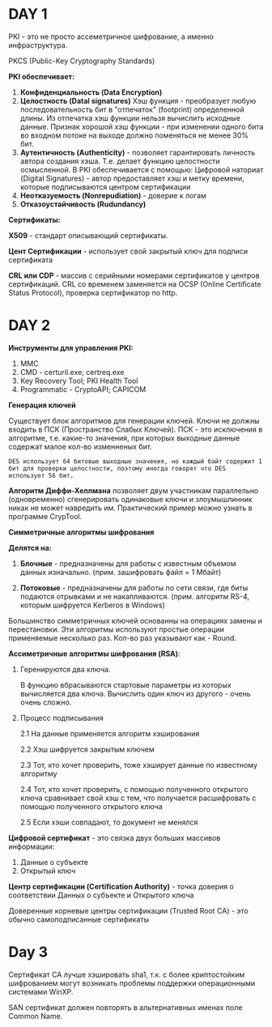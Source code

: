 # DAY 1

PKI - это не просто ассеметричное шифрование, а именно инфраструктура.

PKCS (Public-Key Cryptography Standards)

**PKI обеспечивает:**

1. **Конфиденциальность (Data Encryption)**
2. **Целостность (Datal signatures)**
	Хэш функция - преобразует любую последовательность бит в "отпечаток" (footprint) определенной длины. Из отпечатка хэш функции нельзя вычислить исходные данные. Признак хорошой хэш функции - при изменении одного бита во входном потоке на выходе должно поменяться не менее 30% бит.
3. **Аутентичность (Authenticity)** - позволяет гарантировать личность автора создания хэша. Т.е. делает функцию целостности осмысленной. В PKI обеспечивается с помощью:
	Цифровой наториат (Digital Signatures) - автор предоставляет хэш и метку времени, которые подписываются центром сертификации
4. **Неотказуемость (Nonrepudiation)** - доверие к логам 
5. **Отказоустайчивость (Rudundancy)**

**Сертификаты:**

**X509** - стандарт описывающий сертификаты. 

**Цент Сертификации** - использует свой закрытый ключ для подписи сертификата

**CRL или CDP** - массив с серийными номерами сертификатов у центров сертификаций. CRL со временем заменяется на OCSP (Online Certificate Status Protocol), проверка сертификатор по http.

# DAY 2

**Инструменты для управления PKI:**

1. MMC
2. CMD - certuril.exe; certreq.exe
3. Key Recovery Tool; PKI Health Tool
4. Programmatic - CryptoAPI; CAPICOM

**Генерация ключей**

Существует блок алгоритмов для генерации ключей. Ключи не должны входить в ПСК (Пространство Слабых Ключей). ПСК - это исключения в алгоритме, т.е. какие-то значения, при которых выходные данные содержат малое кол-во изменненых бит.

```
DES использует 64 битовые выходные значения, но каждый байт содержит 1 бит для проверки целостности, поэтому иногда говорят что DES использует 56 бит.
```

**Алгоритм Диффи-Хеллмана** позволяет двум участникам параллельно (одновременно) сгенерировать одинаковые ключи и злоумышлинник никак не может навредить им. Практический пример можно узнать в программе CrypTool.

**Симметричные алгоритмы шифрования**

**Делятся на:**

1. **Блочные** - предназначены для работы с известным объемом данных изначально. (прим. зашифровать файл = 1 Мбайт)

2. **Потоковые** - предназначены для работы по сети связи, где биты подаются отрывками и не накапливаются. (прим. алгоритм RS-4, которым шифруется Kerberos в Windows)

Большинство симметричных ключей основанны на операциях замены и перестановки. Эти алгоритмы используют простые операции применяемые несколько раз. Кол-во раз указывают как - Round.

**Ассиметричные алгоритмы шифрования (RSA)**:

1. Геренируются два ключа.

	В функцию вбрасываются стартовые параметры из которых вычисляется два ключа. Вычислить один ключ из другого - очень очень сложно.

2. Процесс подписывания

	2.1 На данные применяется алгоритм хэширования

	2.2 Хэш шифруется закрытым ключем

	2.3 Тот, кто хочет проверить, тоже хэширует данные по известному алгоритму

	2.4 Тот, кто хочет проверить, с помощью полученного открытого ключа сравнивает свой хэш с тем, что получается расшифровать с помощью полученного открытого ключа

	2.5 Если хэши совпадают, то документ не менялся

**Цифровой сертификат** - это связка двух больших массивов информации:

1. Данные о субъекте
2. Открытый ключ

**Центр сертификации (Certification Authority)** - точка доверия о соответствии Данных о субъекте и Открытого ключа

Доверенные корневые центры сертификации (Trusted Root CA) - это обычно самоподписанные сертификаты

# Day 3

Сертификат CA лучше хэшировать sha1, т.к. с более криптостойким шифрованием могут возникать проблемы поддержки операционными системами WinXP.

SAN сертификат должен повторять в альтернативных именах поле Common Name.